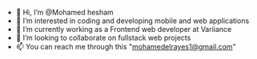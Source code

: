 - 👋 Hi, I’m @Mohamed hesham
- 👀 I’m interested in coding and developing mobile and web applications 
- 🌱 I’m currently working as a Frontend web developer at Variiance
- 💞️ I’m looking to collaborate on fullstack web projects
- 📫 You can reach me through this "mohamedelrayes1@gmail.com"

<!---
Mohamed0hesham/Mohamed0hesham is a ✨ special ✨ repository because its `README.md` (this file) appears on your GitHub profile.
You can click the Preview link to take a look at your changes.
--->
